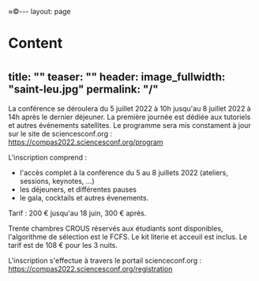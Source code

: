 ≈©---
layout: page
#
# Content
#
title: ""
teaser: ""
header:
    image_fullwidth: "saint-leu.jpg"
    permalink: "/"
---

La conférence se déroulera du 5 juillet 2022 à 10h jusqu'au 8 juillet 2022 à 14h après le dernier déjeuner. La première journée est dédiée aux tutoriels et autres événements satellites.
Le programme sera mis constament à jour sur le site de sciencesconf.org : <https://compas2022.sciencesconf.org/program>

L'inscription comprend :
  * l'accès complet à la conférence du 5 au 8 juillets 2022 (ateliers, sessions, keynotes, ...)
  * les déjeuners, et différentes pauses
  * le gala, cocktails et autres évenements.
  
Tarif : 200 € jusqu'au 18 juin, 300 € après.


Trente chambres CROUS réservés aux étudiants sont disponibles, l'algorithme de sélection est le FCFS. Le kit literie et acceuil est inclus. Le tarif est de 108 € pour les 3 nuits.

L'inscription s'effectue à travers le portail scienceconf.org : <https://compas2022.sciencesconf.org/registration>


